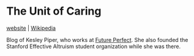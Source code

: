 # The Unit of Caring

[website](https://www.tumblr.com/theunitofcaring) | [Wikipedia](https://en.wikipedia.org/wiki/Kelsey_Piper)

Blog of Kesley Piper, who works at [Future Perfect](). She also founded the Stanford Effective Altruism student organization while she was there.
